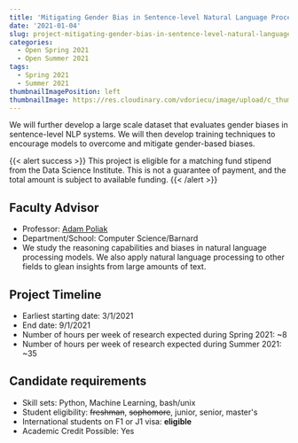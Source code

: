 ```yaml
---
title: 'Mitigating Gender Bias in Sentence-level Natural Language Processing Models'
date: '2021-01-04'
slug: project-mitigating-gender-bias-in-sentence-level-natural-language-processing-models
categories:
  - Open Spring 2021
  - Open Summer 2021
tags:
  - Spring 2021
  - Summer 2021
thumbnailImagePosition: left
thumbnailImage: https://res.cloudinary.com/vdoriecu/image/upload/c_thumb,w_200,g_face/v1579110178/construction_c6dqbd.png
---
```

We will further develop a large scale dataset that evaluates gender biases in sentence-level NLP systems. We will then develop training techniques to encourage models to overcome and mitigate gender-based biases.

<!--more-->

{{< alert success >}}
This project is eligible for a matching fund stipend from the Data Science Institute. This is not a guarantee of payment, and the total amount is subject to available funding.
{{< /alert >}}

## Faculty Advisor
+ Professor: [Adam Poliak](https://azpoliak.github.io/)
+ Department/School: Computer Science/Barnard
+ We study the reasoning capabilities and biases in natural language processing models. We also apply natural language processing to other fields to glean insights from large amounts of text.

## Project Timeline
+ Earliest starting date: 3/1/2021
+ End date: 9/1/2021
+ Number of hours per week of research expected during Spring 2021: ~8
+ Number of hours per week of research expected during Summer 2021: ~35

## Candidate requirements
+ Skill sets: Python, Machine Learning, bash/unix
+ Student eligibility: ~~freshman~~, ~~sophomore~~, junior, senior, master's
+ International students on F1 or J1 visa: **eligible**
+ Academic Credit Possible: Yes


